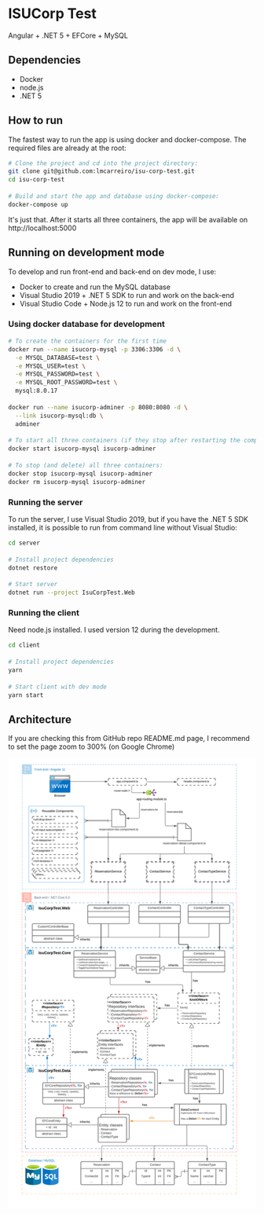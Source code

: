 # ISUCorp Test

Angular + .NET 5 + EFCore + MySQL

## Dependencies

- Docker
- node.js
- .NET 5

## How to run

The fastest way to run the app is using docker and docker-compose. The required files are already at the root:

```bash
# Clone the project and cd into the project directory:
git clone git@github.com:lmcarreiro/isu-corp-test.git
cd isu-corp-test

# Build and start the app and database using docker-compose:
docker-compose up

```

It's just that. After it starts all three containers, the app will be available on http://localhost:5000

## Running on development mode

To develop and run front-end and back-end on dev mode, I use:

- Docker to create and run the MySQL database
- Visual Studio 2019 + .NET 5 SDK to run and work on the back-end
- Visual Studio Code + Node.js 12 to run and work on the front-end

### Using docker database for development

```bash
# To create the containers for the first time
docker run --name isucorp-mysql -p 3306:3306 -d \
  -e MYSQL_DATABASE=test \
  -e MYSQL_USER=test \
  -e MYSQL_PASSWORD=test \
  -e MYSQL_ROOT_PASSWORD=test \
  mysql:8.0.17

docker run --name isucorp-adminer -p 8080:8080 -d \
  --link isucorp-mysql:db \
  adminer

# To start all three containers (if they stop after restarting the computer):
docker start isucorp-mysql isucorp-adminer

# To stop (and delete) all three containers:
docker stop isucorp-mysql isucorp-adminer
docker rm isucorp-mysql isucorp-adminer
```

### Running the server

To run the server, I use Visual Studio 2019, but if you have the .NET 5 SDK installed, it is possible to run from command line without Visual Studio:

```sh
cd server

# Install project dependencies
dotnet restore

# Start server
dotnet run --project IsuCorpTest.Web
```

### Running the client

Need node.js installed. I used version 12 during the development.

```sh
cd client

# Install project dependencies
yarn

# Start client with dev mode
yarn start
```

## Architecture

If you are checking this from GitHub repo README.md page, I recommend to set the page zoom to 300% (on Google Chrome)

![Architecture](./docs/full-architecture.png)
